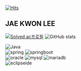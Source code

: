[![Hits](https://hits.seeyoufarm.com/api/count/incr/badge.svg?url=https%3A%2F%2Fgithub.com%2Fsurplus997&count_bg=%23434343&title_bg=%23479E93&icon=&icon_color=%23757575&title=hits&edge_flat=false)](https://hits.seeyoufarm.com)
## JAE KWON LEE

[![Solved.ac프로필](http://mazassumnida.wtf/api/generate_badge?boj=surplus977)](https://solved.ac/surplus977)
![GitHub stats](https://github-readme-stats.vercel.app/api?username=surplus997&show_icons=true&theme=radical)
<!--![Top Langs](https://github-readme-stats.vercel.app/api/top-langs/?username=surplus997)(https://github.com/anuraghazra/github-readme-stats)-->
![Java](https://img.shields.io/badge/Java-007396.svg?&style=for-the-badge&logo=Java&logoColor=white)
<br>
![spring](https://img.shields.io/badge/spring-6DB33F.svg?&style=for-the-badge&logo=spring&logoColor=white)
![springboot](https://img.shields.io/badge/springboot-6DB33F.svg?&style=for-the-badge&logo=springboot&logoColor=white)
<br>
![oracle](https://img.shields.io/badge/oracle-F80000.svg?&style=for-the-badge&logo=oracle&logoColor=white)
![mysql](https://img.shields.io/badge/mysql-4479A1.svg?&style=for-the-badge&logo=mysql&logoColor=white)
![mariadb](https://img.shields.io/badge/mariadb-003545.svg?&style=for-the-badge&logo=mariadb&logoColor=white)
<br>
![eclipseide](https://img.shields.io/badge/eclipseide-2C2255.svg?&style=for-the-badge&logo=eclipseide&logoColor=white)

<!--
**surplus997/surplus997** is a ✨ _special_ ✨ repository because its `README.md` (this file) appears on your GitHub profile.

Here are some ideas to get you started:

- 🔭 I’m currently working on ...
- 🌱 I’m currently learning ...
- 👯 I’m looking to collaborate on ...
- 🤔 I’m looking for help with ...
- 💬 Ask me about ...
- 📫 How to reach me: ...
- 😄 Pronouns: ...
- ⚡ Fun fact: ...
-->
